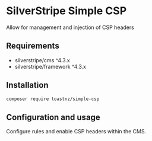 # SilverStripe Simple CSP 

Allow for management and injection of CSP headers

## Requirements

* silverstripe/cms ^4.3.x
* silverstripe/framework ^4.3.x

## Installation

```bash
composer require toastnz/simple-csp
```

## Configuration and usage

Configure rules and enable CSP headers within the CMS.

